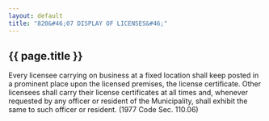 ```yaml
---
layout: default 
title: "820&#46;07 DISPLAY OF LICENSES&#46;"
---
```


{{ page.title }}
----------------

Every licensee carrying on business at a fixed location shall keep
posted in a prominent place upon the licensed premises, the license
certificate. Other licensees shall carry their license certificates at
all times and, whenever requested by any officer or resident of the
Municipality, shall exhibit the same to such officer or resident. (1977
Code Sec. 110.06)
